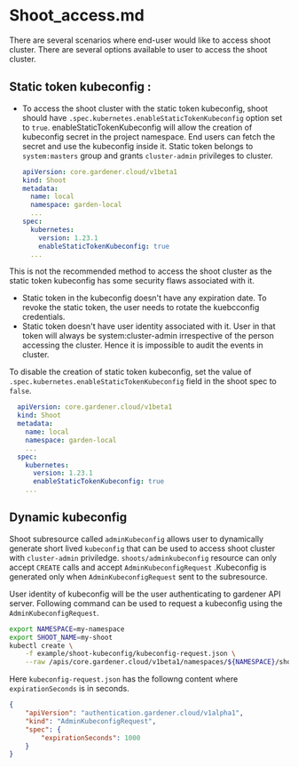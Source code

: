 # Shoot_access.md

There are several scenarios where end-user would like to access shoot cluster. There are several options available to user to access the shoot cluster.

## Static token kubeconfig :

  - To access the shoot cluster with the static token kubeconfig, shoot should have `.spec.kubernetes.enableStaticTokenKubeconfig` option set to `true`. enableStaticTokenKubeconfig will allow the creation of kubeconfig secret in the project namespace. End users can fetch the secret and use the kubeconfig inside it. Static token belongs to `system:masters` group and grants `cluster-admin` privileges to cluster.

    ```yaml
    apiVersion: core.gardener.cloud/v1beta1
    kind: Shoot
    metadata:
      name: local
      namespace: garden-local
      ...
    spec:
      kubernetes:
        version: 1.23.1
        enableStaticTokenKubeconfig: true
      ...
    ```
  This is not the recommended method to access the shoot cluster as the static token kubeconfig has some security flaws associated with it.

   - Static token in the kubeconfig doesn't have any expiration date. To revoke the static token, the user needs to rotate the kuebcconfig credentials.
   - Static token doesn't have user identity associated with it. User in that token will always be system:cluster-admin irrespective of the person accessing the cluster. Hence it is impossible to audit the events in cluster.

  To disable the creation of static token kubeconfig, set the value of `.spec.kubernetes.enableStaticTokenKubeconfig`  field in the shoot spec to `false`.
  ```yaml
    apiVersion: core.gardener.cloud/v1beta1
    kind: Shoot
    metadata:
      name: local
      namespace: garden-local
      ...
    spec:
      kubernetes:
        version: 1.23.1
        enableStaticTokenKubeconfig: true
      ...
  ```

## Dynamic kubeconfig

  Shoot subresource called `adminKubeconfig` allows user to dynamically generate short lived `kubeconfig` that can be used to access shoot cluster with `cluster-admin` priviledge. `shoots/adminkubeconfig` resource can only accept `CREATE` calls and accept   `AdminKubeconfigRequest` .Kubeconfig is generated only when `AdminKubeconfigRequest` sent to the subresource.

  User identity of kubeconfig will be the user authenticating to gardener API server. Following command can be used to request a kubeconfig using the `AdminKubeconfigRequest`.

  ```bash
  export NAMESPACE=my-namespace
  export SHOOT_NAME=my-shoot
  kubectl create \
      -f example/shoot-kubeconfig/kubeconfig-request.json \
      --raw /apis/core.gardener.cloud/v1beta1/namespaces/${NAMESPACE}/shoots/${SHOOT_NAME}/adminkubeconfig | jq -r ".status.kubeconfig" | base64 -d
  ```

  Here  `kubeconfig-request.json` has the followng content where `expirationSeconds` is in seconds.

  ```json
  {
      "apiVersion": "authentication.gardener.cloud/v1alpha1",
      "kind": "AdminKubeconfigRequest",
      "spec": {
          "expirationSeconds": 1000
      }
  }
  ```

  